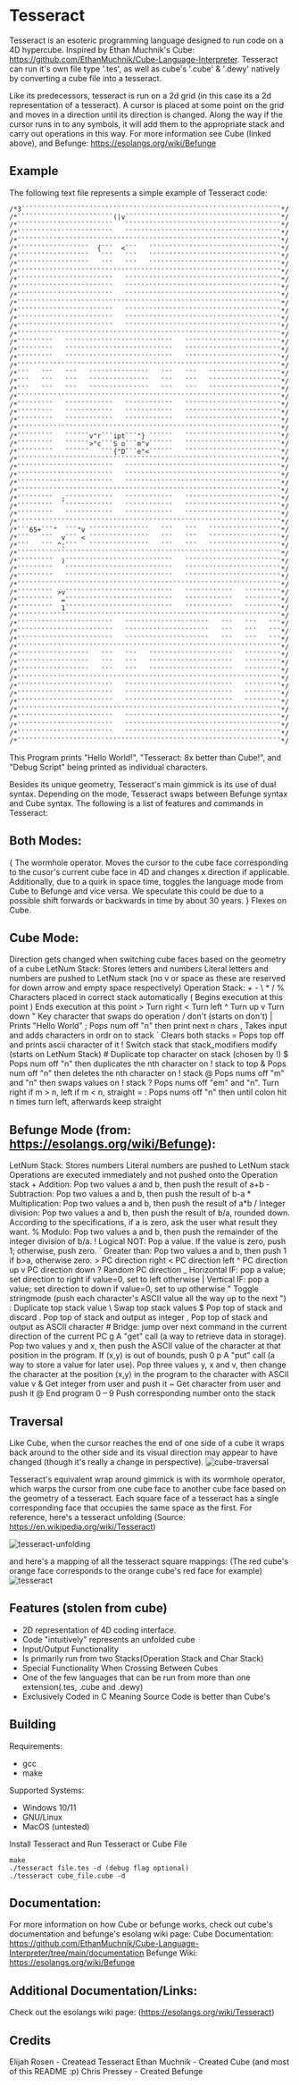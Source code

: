 # Tesseract

Tesseract is an esoteric programming language designed to run code on a 4D hypercube.
Inspired by Ethan Muchnik's Cube: https://github.com/EthanMuchnik/Cube-Language-Interpreter.
Tesseract can run it's own file type '.tes', as well as cube's '.cube' & '.dewy' natively
by converting a cube file into a tesseract. 

Like its predecessors, tesseract is run on a 2d grid (in this case its a 2d representation
of a tesseract). A cursor is placed at some point on the grid and moves in a direction
until its direction is changed. Along the way if the cursor runs in to any symbols, it
will add them to the appropriate stack and carry out operations in this way. For more
information see Cube (linked above), and Befunge: https://esolangs.org/wiki/Befunge

## Example

The following text file represents a simple example of Tesseract code:

``````````````````````````````````````````````````````````````````````
/*3`````````````````````````````````````````````````````````````````*/
/*````````````````````````(|v```````````````````````````````````````*/
/*````````````````````````   ```````````````````````````````````````*/
/*````````````````````````   ```````````````````````````````````````*/
/*``````````````````````````````````````````````````````````````````*/
/*``````````````````  {```  <```   `````````````````````````````````*/
/*``````````````````   ```   ```   `````````````````````````````````*/
/*``````````````````   ```   ```   `````````````````````````````````*/
/*``````````````````````````````````````````````````````````````````*/
/*````````````````````````   ```````````````````````````````````````*/
/*````````````````````````   ```````````````````````````````````````*/
/*````````````````````````   ```````````````````````````````````````*/
/*``````````````````````````````````````````````````````````````````*/
/*````````````````````````   ```````````````````````````````````````*/
/*````````````````````````   ```````````````````````````````````````*/
/*````````````````````````   ```````````````````````````````````````*/
/*``````````````````````````````````````````````````````````````````*/
/*`````````   ```````````````````````````   ````````````````````````*/
/*`````````   ```````````````````````````   ````````````````````````*/
/*`````````   ```````````````````````````   ````````````````````````*/
/*``````````````````````````````````````````````````````````````````*/
/*```   ```   ```   ```````````````   ```   ```   ``````````````````*/
/*```   ```   ```   ```````````````   ```   ```   ``````````````````*/
/*```   ```   ```   ```````````````   ```   ```   ``````````````````*/
/*``````````````````````````````````````````````````````````````````*/
/*`````````   ````````````   ````````````   ````````````````````````*/
/*`````````   ````````````   ````````````   ````````````````````````*/
/*`````````   ````````````   ````````````   ````````````````````````*/
/*``````````````````````````````````````````````````````````````````*/
/*`````````   ``````v"r```ipt```"} ``````   ````````````````````````*/
/*`````````   ``````>"c```S o```m"v``````   ````````````````````````*/
/*`````````   ``````   ```{"D```e"<``````   ````````````````````````*/
/*``````````````````````````````````````````````````````````````````*/
/*````````````````````````   ```````````````````````````````````````*/
/*````````````````````````   ```````````````````````````````````````*/
/*````````````````````````   ```````````````````````````````````````*/
/*``````````````````````````````````````````````````````````````````*/
/*`````````  ;````````````   ````````````   ````````````````````````*/
/*`````````   ````````````   ````````````   ````````````````````````*/
/*`````````   ````````````   ````````````   ````````````````````````*/
/*``````````````````````````````````````````````````````````````````*/
/*```65+```"  ```"v ```````````````   ```   ```   ``````````````````*/
/*```   ```  v``` < ```````````````   ```   ```   ``````````````````*/
/*```   ``` ^:```   ```````````````   ```   ```   ``````````````````*/
/*``````````````````````````````````````````````````````````````````*/
/*`````````  )```````````````````````````   ````````````````````````*/
/*`````````   ```````````````````````````   ````````````````````````*/
/*`````````   ```````````````````````````   ````````````````````````*/
/*``````````````````````````````````````````````````````````````````*/
/*````````` >v```````````````````````````   ````````````   `````````*/
/*`````````  =```````````````````````````   ````````````   `````````*/
/*`````````  1```````````````````````````   ````````````   `````````*/
/*``````````````````````````````````````````````````````````````````*/
/*````````````````````````   `````````````````````   ```   ```   ```*/
/*````````````````````````   `````````````````````   ```   ```   ```*/
/*````````````````````````   `````````````````````   ```   ```   ```*/
/*``````````````````````````````````````````````````````````````````*/
/*``````````````````   ```   ```   `````````````````````   `````````*/
/*``````````````````   ```   ```   `````````````````````   `````````*/
/*``````````````````   ```   ```   `````````````````````   `````````*/
/*``````````````````````````````````````````````````````````````````*/
/*````````````````````````   ```````````````````````````   `````````*/
/*````````````````````````   ```````````````````````````   `````````*/
/*````````````````````````   ```````````````````````````   `````````*/
/*``````````````````````````````````````````````````````````````````*/
/*````````````````````````   ```````````````````````````````````````*/
/*````````````````````````   ```````````````````````````````````````*/
/*````````````````````````   ```````````````````````````````````````*/
/*``````````````````````````````````````````````````````````````````*/
``````````````````````````````````````````````````````````````````````

This Program prints "Hello World!", "Tesseract: 8x better than Cube!", and "Debug Script"
being printed as individual characters.

Besides its unique geometry, Tesseract's main gimmick is its use of dual syntax.
Depending on the mode, Tesseract swaps between Befunge syntax and Cube syntax.
The following is a list of features and commands in Tesseract:

## Both Modes:
{   The wormhole operator. Moves the cursor to the cube face corresponding to the cusor's current cube face in 4D and changes x direction if applicable. Additionally, due to a quirk in space time, toggles the language mode from Cube to Befunge and vice versa. We speculate this could be due to a possible shift forwards or backwards in time by about 30 years.
}   Flexes on Cube.

## Cube Mode:

Direction gets changed when switching cube faces based on the geometry of a cube
LetNum Stack: Stores letters and numbers
Literal letters and numbers are pushed to LetNum stack (no v or space as these are reserved for down arrow and empty space respectively)
Operation Stack: + - \ * / %
Characters placed in correct stack automatically
(   Begins execution at this point
)   Ends execution at this point
\>   Turn right
<   Turn left
^   Turn up
v   Turn down
"   Key character that swaps do operation / don't (starts on don't)
|   Prints "Hello World"
;   Pops num off "n" then print next n chars
,   Takes input and adds characters in ordr on to stack
\`   Clears both stacks
=   Pops top off and prints ascii character of it
!   Switch stack that stack_modifiers modify (starts on LetNum Stack)
\#   Duplicate top character on stack (chosen by !)
$   Pops num off "n" then duplicates the nth character on ! stack to top
&   Pops num off "n" then deletes the nth character on ! stack
@   Pops nums off "m" and "n" then swaps values on ! stack
?   Pops nums off "em" and "n". Turn right if m > n, left if m < n, straight =
:   Pops nums off "n" then until colon hit n times turn left, afterwards keep straight

## Befunge Mode (from: https://esolangs.org/wiki/Befunge):

LetNum Stack: Stores numbers
Literal numbers are pushed to LetNum stack
Operations are executed immediately and not pushed onto the Operation stack
\+	Addition: Pop two values a and b, then push the result of a+b
\-	Subtraction: Pop two values a and b, then push the result of b-a
\*	Multiplication: Pop two values a and b, then push the result of a\*b
/	Integer division: Pop two values a and b, then push the result of b/a, rounded down. According to the specifications, if a is zero, ask the user what result they want.
%	Modulo: Pop two values a and b, then push the remainder of the integer division of b/a.
!	Logical NOT: Pop a value. If the value is zero, push 1; otherwise, push zero.
\`	Greater than: Pop two values a and b, then push 1 if b>a, otherwise zero.
\>	PC direction right
<	PC direction left
^	PC direction up
v	PC direction down
?	Random PC direction
_	Horizontal IF: pop a value; set direction to right if value=0, set to left otherwise
|	Vertical IF: pop a value; set direction to down if value=0, set to up otherwise
"	Toggle stringmode (push each character's ASCII value all the way up to the next ")
:	Duplicate top stack value
\	Swap top stack values
$	Pop top of stack and discard
.	Pop top of stack and output as integer
,	Pop top of stack and output as ASCII character
\#	Bridge: jump over next command in the current direction of the current PC
g	A "get" call (a way to retrieve data in storage). Pop two values y and x, then push the ASCII value of the character at that position in the program. If (x,y) is out of bounds, push 0
p	A "put" call (a way to store a value for later use). Pop three values y, x and v, then change the character at the position (x,y) in the program to the character with ASCII value v
&	Get integer from user and push it
~	Get character from user and push it
@	End program
0 – 9	Push corresponding number onto the stack

## Traversal

Like Cube, when the cursor reaches the end of one side of a cube it wraps back around to the other side and its visual direction may appear to have changed (though it's really a change in perspective).
![cube-traversal](./imgs/cube.png)

Tesseract's equivalent wrap around gimmick is with its wormhole operator, which warps the cursor from one cube face to another cube face based on the geometry of a tesseract. Each square face of a tesseract has a single corresponding face that occupies the same space as the first. For reference, here's a tesseract unfolding (Source: https://en.wikipedia.org/wiki/Tesseract)

![tesseract-unfolding](./imgs/unfolding_tesseract.gif)

and here's a mapping of all the tesseract square mappings: (The red cube's orange face corresponds to the orange cube's red face for example)
![tesseract](./imgs/tesseract.png)

## Features (stolen from cube)

- 2D representation of 4D coding interface.
- Code "intuitively" represents an unfolded cube
- Input/Output Functionality
- Is primarily run from two Stacks(Operation Stack and Char Stack)
- Special Functionality When Crossing Between Cubes
- One of the few languages that can be run from more than one extension(.tes, .cube and .dewy)
- Exclusively Coded in C Meaning Source Code is better than Cube's

## Building

Requirements:

- gcc
- make

Supported Systems:

- Windows 10/11
- GNU/Linux
- MacOS (untested)

Install Tesseract and Run Tesseract or Cube File

```
make
./tesseract file.tes -d (debug flag optional)
./tesseract cube_file.cube -d
```

## Documentation:

For more information on how Cube or befunge works, check out cube's documentation and befunge's esolang wiki page:
Cube Documentation: https://github.com/EthanMuchnik/Cube-Language-Interpreter/tree/main/documentation
Befunge Wiki: https://esolangs.org/wiki/Befunge

## Additional Documentation/Links:

Check out the esolangs wiki page: (https://esolangs.org/wiki/Tesseract)

## Credits

Elijah Rosen - Createad Tesseract
Ethan Muchnik - Created Cube (and most of this README :p)
Chris Pressey - Created Befunge
